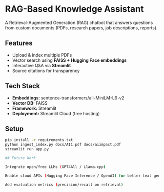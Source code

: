 # RAG-Based Knowledge Assistant

A Retrieval-Augmented Generation (RAG) chatbot that answers questions from custom documents (PDFs, research papers, job descriptions, reports).

## Features
- Upload & index multiple PDFs
- Vector search using **FAISS + Hugging Face embeddings**
- Interactive Q&A via **Streamlit**
- Source citations for transparency

## Tech Stack
- **Embeddings:** sentence-transformers/all-MiniLM-L6-v2  
- **Vector DB:** FAISS  
- **Framework:** Streamlit  
- **Deployment:** Streamlit Cloud (free hosting)

## Setup
```bash
pip install -r requirements.txt
python ingest_index.py docs/AI1.pdf docs/aiimpact.pdf
streamlit run app.py

## Future Work

Integrate open/free LLMs (GPT4All / Llama.cpp)

Enable cloud APIs (Hugging Face Inference / OpenAI) for better text generation

Add evaluation metrics (precision/recall on retrieval)

